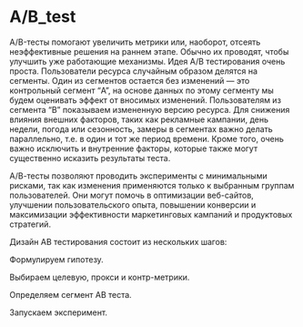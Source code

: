 # A/B_test

A/B-тесты помогают увеличить метрики или, наоборот, отсеять неэффективные решения на раннем этапе. Обычно их проводят, чтобы улучшить уже работающие механизмы.
Идея A/B тестирования очень проста. Пользователи ресурса случайным образом делятся на сегменты. Один из сегментов остается без изменений — это контрольный сегмент “A”, на основе данных по этому сегменту мы будем оценивать эффект от вносимых изменений. Пользователям из сегмента “B” показываем измененную версию ресурса. Для снижения влияния внешних факторов, таких как рекламные кампании, день недели, погода или сезонность, замеры в сегментах важно делать параллельно, т.е. в один и тот же период времени. Кроме того, очень важно исключить и внутренние факторы, которые также могут существенно исказить результаты теста.

А/В-тесты позволяют проводить эксперименты с минимальными рисками, так как изменения применяются только к выбранным группам пользователей. Они могут помочь в оптимизации веб-сайтов, улучшении пользовательского опыта, повышении конверсии и максимизации эффективности маркетинговых кампаний и продуктовых стратегий.

Дизайн АВ тестирования состоит из нескольких шагов:  

Формулируем гипотезу.

Выбираем целевую, прокси и контр-метрики.

Определяем сегмент АВ теста.

Запускаем эксперимент.

